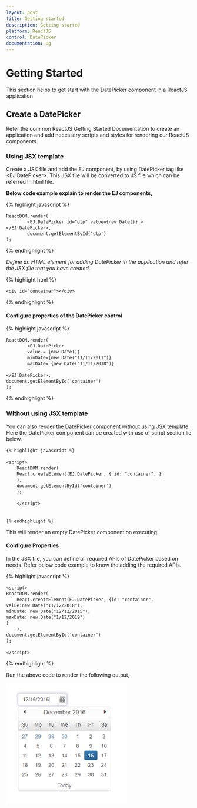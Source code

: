 ```yaml
---
layout: post
title: Getting started
description: Getting started
platform: ReactJS
control: DatePicker
documentation: ug
---
```


# Getting Started

This section helps to get start with the DatePicker component in a ReactJS application

## Create a DatePicker

Refer the common ReactJS Getting Started Documentation to create an application and add necessary scripts and styles for rendering our ReactJS components.

### Using JSX template

Create a JSX file and add the EJ component, by using DatePicker tag like &lt;EJ.DatePicker&gt;.  This JSX file will be converted to JS file which can be referred in html file.

**Below code example explain to render the EJ components,** 


{% highlight javascript %}

    ReactDOM.render(   
            <EJ.DatePicker id="dtp" value={new Date()} >
    </EJ.DatePicker>,
            document.getElementById('dtp')
    );



{% endhighlight %}

_Define an HTML element for adding DatePicker in the application and refer the JSX file that you have created._

{% highlight html %}

    <div id="container"></div>

{% endhighlight %}

#### Configure properties of the DatePicker control

{% highlight javascript %}

    ReactDOM.render(   
            <EJ.DatePicker 
            value = {new Date()} 
            minDate={new Date("11/11/2011")} 
            maxDate= {new Date("11/11/2018")}
            >
    </EJ.DatePicker>,
    document.getElementById('container')
    );


{% endhighlight %}


### Without using JSX template

You can also render the DatePicker component without using JSX template. Here the DatePicker component can be created with use of script section lie below.

    {% highlight javascript %}

    <script>
        ReactDOM.render(
        React.createElement(EJ.DatePicker, { id: "container", }
        ),
        document.getElementById('container')
        );

        </script>


    {% endhighlight %}

This will render an empty DatePicker component on executing.


#### Configure Properties

In the JSX file, you can define all required APIs of DatePicker based on needs. Refer below code example to know the adding the required APIs.

{% highlight javascript %}

    <script>
    ReactDOM.render(
        React.createElement(EJ.DatePicker, {id: "container", 
    value:new Date("11/12/2018"),
    minDate: new Date("12/12/2015"),
    maxDate: new Date("1/12/2019")
    }    
        ),
    document.getElementById('container')
    );       

    </script>


{% endhighlight %}

Run the above code to render the following output,

![](configureproperties_images\configureproperties_img1.png)